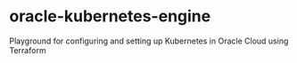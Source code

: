 # oracle-kubernetes-engine
Playground for configuring and setting up Kubernetes in Oracle Cloud using Terraform
